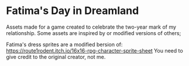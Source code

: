 # Fatima's Day in Dreamland
Assets made for a game created to celebrate the two-year mark of my relationship. Some assets are inspired by or modified versions of others;

Fatima's dress sprites are a modified bersion of: https://route1rodent.itch.io/16x16-rpg-character-sprite-sheet
You need to give credit to the original creator, not me.

